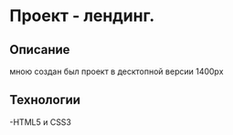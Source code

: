 # Проект - лендинг.

## Описание 

мною создан был проект в десктопной версии 1400px

## Технологии

-HTML5 и CSS3